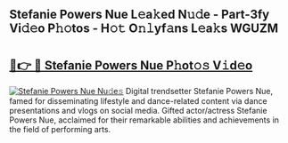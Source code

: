 ## Stefanie Powers Nue L𝚎a𝚔ed N𝚞𝚍e - Part-3fy Vi𝚍𝚎o P𝚑𝚘tos - H𝚘𝚝 O𝚗𝚕yf𝚊ns L𝚎a𝚔s WGUZM

# <h2><a href="http://kf08khw.oniu.top/?m=Stefanie+Powers+Nue">🔗👉 🔴 Stefanie Powers Nue P𝚑ot𝚘𝚜 V𝚒d𝚎o</a></h2>

[![Stefanie Powers Nue Nu𝚍e𝚜](https://i.imgur.com/0qMVB7G.gif)](http://kf08khw.oniu.top/?m=Stefanie+Powers+Nue)
Digital trendsetter Stefanie Powers Nue, famed for disseminating lifestyle and dance-related content via dance presentations and vlogs on social media. Gifted actor/actress Stefanie Powers Nue, acclaimed for their remarkable abilities and achievements in the field of performing arts.  
